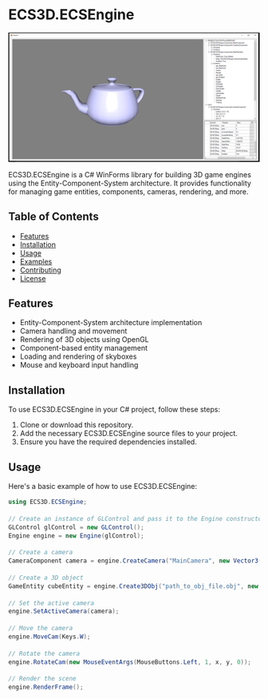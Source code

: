 # ECS3D.ECSEngine

![ecs img](https://github.com/xVice/storage/blob/main/ghimg.PNG?raw=true)

ECS3D.ECSEngine is a C# WinForms library for building 3D game engines using the Entity-Component-System architecture. It provides functionality for managing game entities, components, cameras, rendering, and more.

## Table of Contents

- [Features](#features)
- [Installation](#installation)
- [Usage](#usage)
- [Examples](#examples)
- [Contributing](#contributing)
- [License](#license)

## Features

- Entity-Component-System architecture implementation
- Camera handling and movement
- Rendering of 3D objects using OpenGL
- Component-based entity management
- Loading and rendering of skyboxes
- Mouse and keyboard input handling

## Installation

To use ECS3D.ECSEngine in your C# project, follow these steps:

1. Clone or download this repository.
2. Add the necessary ECS3D.ECSEngine source files to your project.
3. Ensure you have the required dependencies installed.

## Usage

Here's a basic example of how to use ECS3D.ECSEngine:

```csharp
using ECS3D.ECSEngine;

// Create an instance of GLControl and pass it to the Engine constructor
GLControl glControl = new GLControl();
Engine engine = new Engine(glControl);

// Create a camera
CameraComponent camera = engine.CreateCamera("MainCamera", new Vector3(0, 0, 3));

// Create a 3D object
GameEntity cubeEntity = engine.Create3DObj("path_to_obj_file.obj", new Vector3(0, 0, 0));

// Set the active camera
engine.SetActiveCamera(camera);

// Move the camera
engine.MoveCam(Keys.W);

// Rotate the camera
engine.RotateCam(new MouseEventArgs(MouseButtons.Left, 1, x, y, 0));

// Render the scene
engine.RenderFrame();
